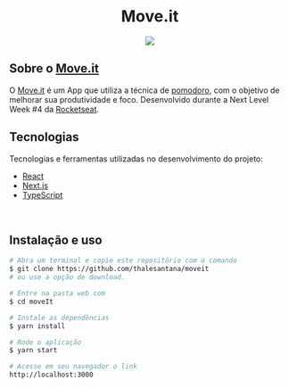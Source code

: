 <h1 align="center">Move.it</h1>

<p align="center" >
  <img src="https://i.picasion.com/pic90/27adfebb8d1f67a180e30f9f2bbd70fd.gif"/>
</p>

## Sobre o [Move.it](https://moveit-thalesantana.vercel.app/)

O [Move.it](https://moveit-thalesantana.vercel.app/) é um App que utiliza a técnica de [pomodoro](https://pt.wikipedia.org/wiki/T%C3%A9cnica_pomodoro), com o objetivo de melhorar sua produtividade e foco. Desenvolvido durante a Next Level Week #4 da [Rocketseat](https://rocketseat.com.br/).

## Tecnologias

Tecnologias e ferramentas utilizadas no desenvolvimento do projeto:

- [React](https://reactjs.org/)
- [Next.js](https://nextjs.org/)
- [TypeScript](https://www.typescriptlang.org/)
<br>

## Instalação e uso

```bash
# Abra um terminal e copie este repositório com o comando
$ git clone https://github.com/thalesantana/moveit
# ou use a opção de download.

# Entre na pasta web com 
$ cd moveIt

# Instale as dependências
$ yarn install

# Rode o aplicação
$ yarn start

# Acesse em seu navegador o link
http://localhost:3000
```

<br>
